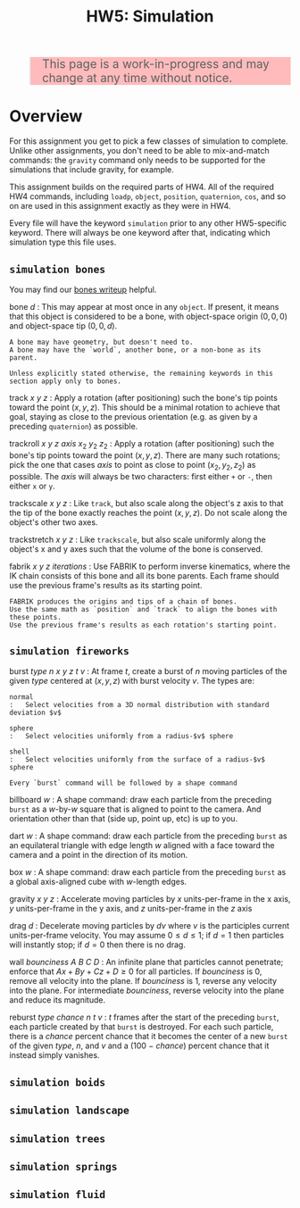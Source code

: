 ﻿---
title: 'HW5: Simulation'
notes:
    - bones
        - track to
            - principle axis via cross product
        - track point to
            - (track pt) (track goal) (track pt)^-1
        - track and scale to
        - track and stretch to
        - FABRIK
        - FABRIK with starter pose
    - fireworks
        - bounce walls
        - reburst
        - time-lapse dynamics
        - keyframe
    - boids
    - landscape
        - square-square
        - diamond-square
        - erosion
        - keyframe
    - tree
        - L-system
        - stochastic
        - pruned
        - light and gravity
    - rope
        - mass-spring
        - tri-diagonal
    - fluid
        - shallow water
        - stam
...

<blockquote style="background-color:#fbb; font-size:150%">This page is a work-in-progress and may change at any time without notice.</blockquote>


# Overview

For this assignment you get to pick a few classes of simulation to complete.
Unlike other assignments, you don't need to be able to mix-and-match commands:
the `gravity` command only needs to be supported for the simulations that include gravity, for example.

This assignment builds on the required parts of HW4.
All of the required HW4 commands, including `loadp`, `object`, `position`, `quaternion`, `cos`, and so on are used in this assignment exactly as they were in HW4.

Every file will have the keyword `simulation` prior to any other HW5-specific keyword.
There will always be one keyword after that, indicating which simulation type this file uses.


## `simulation bones`

You may find our [bones writeup](bones.html) helpful.

bone $d$
:	This may appear at most once in any `object`.
	If present, it means that this object is considered to be a bone,
	with object-space origin $(0,0,0)$ and object-space tip $(0,0,d)$.
	
	A bone may have geometry, but doesn't need to.
	A bone may have the `world`, another bone, or a non-bone as its parent.
	
	Unless explicitly stated otherwise, the remaining keywords in this section apply only to bones.

track $x$ $y$ $z$
:	Apply a rotation (after positioning) such the bone's tip points toward the point $(x,y,z)$.
	This should be a minimal rotation to achieve that goal, staying as close to the previous orientation (e.g. as given by a preceding `quaternion`) as possible.

trackroll $x$ $y$ $z$ *axis* $x_2$ $y_2$ $z_2$
:	Apply a rotation (after positioning) such the bone's tip points toward the point $(x,y,z)$.
	There are many such rotations; pick the one that cases *axis* to point as close to point $(x_2,y_2,z_2)$ as possible.
	The *axis* will always be two characters: first either `+` or `-`, then either `x` or `y`.

trackscale $x$ $y$ $z$
:	Like `track`, but also scale along the object's z axis to that the tip of the bone exactly reaches the point $(x,y,z)$. Do not scale along the object's other two axes.

trackstretch $x$ $y$ $z$
:	Like `trackscale`, but also scale uniformly along the object's x and y axes such that the volume of the bone is conserved.

fabrik $x$ $y$ $z$ *iterations*
:	Use FABRIK to perform inverse kinematics,
	where the IK chain consists of this bone and all its bone parents.
	Each frame should use the previous frame's results as its starting point.
	
	FABRIK produces the origins and tips of a chain of bones.
	Use the same math as `position` and `track` to align the bones with these points.
	Use the previous frame's results as each rotation's starting point.
	
## `simulation fireworks`

burst *type* $n$ $x$ $y$ $z$ $t$ $v$
:	At frame $t$, create a burst of $n$ moving particles of the given *type* centered at $(x,y,z)$ with burst velocity $v$.
	The types are:
	
	normal
	:	Select velocities from a 3D normal distribution with standard deviation $v$
	
	sphere
	:	Select velocities uniformly from a radius-$v$ sphere

	shell
	:	Select velocities uniformly from the surface of a radius-$v$ sphere

	Every `burst` command will be followed by a shape command
	
billboard $w$
:	A shape command: draw each particle from the preceding `burst` as a $w$-by-$w$ square
	that is aligned to point to the camera.
	And orientation other than that (side up, point up, etc) is up to you.

dart $w$
:	A shape command: draw each particle from the preceding `burst` as an equilateral triangle with edge length $w$
	aligned with a face toward the camera
	and a point in the direction of its motion.

box $w$
:	A shape command: draw each particle from the preceding `burst` as a global axis-aligned cube with $w$-length edges.

gravity $x$ $y$ $z$
:	Accelerate moving particles by $x$ units-per-frame in the x axis, $y$ units-per-frame in the y axis, and $z$ units-per-frame in the $z$ axis

drag $d$
:	Decelerate moving particles by $dv$ where $v$ is the participles current units-per-frame velocity.
	You may assume $0 \le d \le 1$;
	if $d = 1$ then particles will instantly stop; if $d = 0$ then there is no drag.

wall *bounciness* $A$ $B$ $C$ $D$
:	An infinite plane that particles cannot penetrate;
	enforce that $Ax + By + Cz + D \ge 0$ for all particles.
	If *bounciness* is 0, remove all velocity into the plane.
	If *bounciness* is 1, reverse any velocity into the plane.
	For intermediate *bounciness*, reverse velocity into the plane and reduce its magnitude.

reburst *type* *chance* $n$ $t$ $v$
:	$t$ frames after the start of the preceding `burst`,
	each particle created by that `burst` is destroyed.
	For each such particle, there is a *chance* percent chance that it becomes the center of a new `burst` of the given *type*, $n$, and $v$
	and a (100 − *chance*) percent chance that it instead simply vanishes.

	
## `simulation boids`

## `simulation landscape`

## `simulation trees`

## `simulation springs`

## `simulation fluid`

<!--

# Required Features

The required part is worth 50%

input *filename*
:	load the given RGBA png file as the current image.

output *filename*
:	save the current image as the given RGBA png file.

monochrome *channel*
:	<span class="floater"><a href="files/hw5monochromeL.png"><img class="demo2 zoom" src="files/hw5monochromeL.png"/></a><br/><a href="files/hw5monochromeL.txt">hw5monochromeL.txt</a></span>
	<span class="floater"><a href="files/hw5monochromeS.png"><img class="demo2 zoom" src="files/hw5monochromeS.png"/></a><br/><a href="files/hw5monochromeS.txt">hw5monochromeS.txt</a></span>
	<span class="floater"><a href="files/hw5monochromeH.png"><img class="demo2 zoom" src="files/hw5monochromeH.png"/></a><br/><a href="files/hw5monochromeH.txt">hw5monochromeH.txt</a></span>
	Replace the red, green, and blue channels of the current image with a copy of the given channel.
	Set every alpha value to 1.
	
	You may assume that *channel* is one of the following eight strings: `red`, `green`, `blue`, `alpha`, `hue`, `saturation`, `value`, `lightness`.
	
	This operator can typically be done in-place, though it also works if you copy the image.

equalize *channel*
:	<span class="floater"><a href="files/hw5equalize.png"><img class="demo2 zoom" src="files/hw5equalize.png"/></a><br/><a href="files/hw5equalize.txt">hw5equalize.txt</a></span>
	Find the minimum and maximum value of the specified channel in the image.
	Then replace every pixels' entry in that channel with $channel\_value - minumum \over maximum - minimum$.

	You may assume that *channel* is one of the following three strings: `red`, `green`, `blue`.
	
	This operator can typically be done in-place, though it also works if you copy the image.

gradient
:	<span class="floater"><a href="files/hw5gradient.png"><img class="demo2 zoom" src="files/hw5gradient.png"/></a><br/><a href="files/hw5gradient.txt">hw5gradient.txt</a></span>
	The Scharr 3-by-3 convolution filter
	$\displaystyle \frac{1}{16}\begin{bmatrix}+3&+10&+3\\0&0&0\\-3&-10&-3\end{bmatrix}$
	will find the $y$-gradient of the image; its rotated version
	$\displaystyle \frac{1}{16}\begin{bmatrix}-3&0&+3\\-10&0&+10\\-3&0&+3\end{bmatrix}$
	will find the $x$-gradient.
	You'll need those gradients for many of the optional parts.
	
	For the required part, 
	set the green channel of the image to the $y$-gradient of the lightness channel
	and both the blue and red channels to the $x$-gradient of the lightness channel.
	
	This operator can typically cannot be done in-place; you'll need to make a copy of the image first.


<hr style="clear:both"/>

# Optional Features


## Pixel-based

All Channels (20%)
:	<span class="floater"><a href="files/hw5equalizeL.png"><img class="demo2 zoom" src="files/hw5equalizeL.png"/></a><br/><a href="files/hw5equalizeL.txt">hw5equalizeL.txt</a></span>
	<span class="floater"><a href="files/hw5equalizeH.png"><img class="demo2 zoom" src="files/hw5equalizeH.png"/></a><br/><a href="files/hw5equalizeH.txt">hw5equalizeH.txt</a></span>
	Extend all operations to work on any of the eight channels.
	
	When setting Hue, Saturation, or Value, assume that the other two of those are held constant.
	When setting Lightness, scale R, G, and B by new lightness &div; old lightness.
	
	Black is a special case for almost all of these; you are welcome to handle initially-black pixels however you wish.

posterize *channel* $n$ (10%)
:	<span class="floater"><a href="files/hw5posterize.png"><img class="demo2 zoom" src="files/hw5posterize.png"/></a><br/><a href="files/hw5posterize.txt">hw5posterize.txt</a></span>
	Clamp the given channel to just $n$ distinct values, $i \over n - 1$ for $i \in \{0, 1, 2, \dots, n-1\}$.
	Move every pixel's value in the given channel to the nearest of those values.
	
	You may assume that $n \ge 2$ and that *channel* is one of the following four strings: `red`, `green`, `blue`, `alpha`.

dither *channel* $n$ (10%; requires `posterize`)
:	<span class="floater"><a href="files/hw5dither.png"><img class="demo2 zoom" src="files/hw5dither.png"/></a><br/><a href="files/hw5dither.txt">hw5dither.txt</a></span>
	Clamp the given channel to just $n$ distinct values, $i \over n - 1$ for $i \in \{0, 1, 2, \dots, n-1\}$.
	For any pixel whose value is between two of the output values, pick one of the two nearest values randomly
	with probability proportional to the nearness to each.
	
	You may make the same assumptions about $N$ and *channel* as you did for `posterize`.

rehue $d_H$ (15%)
:	<span class="floater"><a href="files/hw5rehue.png"><img class="demo2 zoom" src="files/hw5rehue.png"/></a><br/><a href="files/hw5rehue.txt">hw5rehue.txt</a></span>
	Replace every color's old hue $H$ with $H+d_H$, wrapping back into the 0--1 range after the addition.

<hr style="clear:both"/>

## Convolution-based

convolve *channel* $w$ $h$ $n_1$ $n_2$ ... $n_{wh}$ (20%)
:	<span class="floater"><a href="files/hw5convolve.png"><img class="demo2 zoom" src="files/hw5convolve.png"/></a><br/><a href="files/hw5convolve.txt">hw5convolve.txt</a></span>
	Apply the specified convolution filter to the given channel of the current image.
	You may assume that $w$ and $h$ are both odd numbers
	and that the *channel* is one of `red`, `green`, `blue`, or `alpha`.
	The result of the convolution should become the new current image.

blur *channel* $n$ (10%)
:	<span class="floater"><a href="files/hw5blur.png"><img class="demo2 zoom" src="files/hw5blur.png"/></a><br/><a href="files/hw5blur.txt">hw5blur.txt</a></span>
	Convolve the given *channel* in x and in y by a discrete approximation of a Guassian filter with $n$ entries.
	The entries should be normalized binomial coefficients (i.e., the $n$^th^ row of [Pascal's triangle](https://en.wikipedia.org/wiki/Pascal%27s_triangle)
	divided by $2^{n-1}$);
	for example, $n=7$ will give the filter $\frac{1}{64}\begin{bmatrix}1&6&15&20&15&6&1\end{bmatrix}$.
	
	You may assume that $n$ is a positive odd integer and that *channel* is one of the following four strings: `red`, `green`, `blue`, `alpha`.

sharpen *channel* $a$ (10%)
:	<span class="floater"><a href="files/hw5sharpen.png"><img class="demo2 zoom" src="files/hw5sharpen.png"/></a><br/><a href="files/hw5sharpen.txt">hw5sharpen.txt</a></span>
	Sharpen the given *channel* of the image by convolving it with the matrix
	$$\begin{bmatrix}-0.1a&-0.15a&-0.1a\\-0.15a&1+a&-0.15a\\-0.1a&-0.15a&-0.1a\end{bmatrix}$$

	You may assume that *channel* is one of the following three strings: `red`, `green`, `blue`.

edges $min$ $max$ (15%)
:	<span class="floater"><a href="files/hw5edges.png"><img class="demo2 zoom" src="files/hw5edges.png"/></a><br/><a href="files/hw5edges.txt">hw5edges.txt</a></span>
	Compute the $x$ and $y$ gradients of the image in all R, G, and B
	and combine those six values using Euclidean distance (i.e., $\sqrt{G_{r,x}^2 + G_{r,y}^2 + G_{g,x}^2+\dots}$).
	Scale the resulting value so that $min$ becomes 0 and $max$ becomes 1.
	Use $1 -$ that result to set the R, G, and B values of the current image; set A to 1.

<hr style="clear:both"/>

## Non-local

flood $x$ $y$ $\Delta$ $r$ $g$ $b$ $a$ (10%)
:	<span class="floater"><a href="files/hw5flood.png"><img class="demo2 zoom" src="files/hw5flood.png"/></a><br/><a href="files/hw5flood.txt">hw5flood.txt</a></span>
	Flood fill the image, starting with the pixel at coordinate $x$, $y$,
	with the color $(r, g, b, a)$.
	Fill any pixel that is four-connected to another filled pixel and is within $\Delta$ (which will be between 0 and 1) of the original pixel at coordinate $x$, $y$ in all four of the RGBA channels.
	
	You may assume the initial color at $(x,y) \ne (r,g,b,a)$ 

carve narrow *and* carve short (30%)
:	<span class="floater"><a href="files/hw5carve.png"><img class="demo2 zoom" src="files/hw5carve.png"/></a><br/><a href="files/hw5carve.txt">hw5carve.txt</a></span>
	Use [seam carving](https://www.cs.virginia.edu/tychonievich/4810/F2016/notes.php?date=20161103) to make the image one pixel `narrow`er in width or `short`er in height.
	Use gradient magnitude as a proxy for visual interest.
	In case of a tie (two or more seams of equally low total interest), pick one arbitrarily.
	
	To find the gradient magnitude,
	compute the $x$ and $y$ gradients of the image in all R, G, and B
	and combine those six values using Euclidean distance (i.e., $\sqrt{G_{r,x}^2 + G_{r,y}^2 + G_{g,x}^2+\dots}$).
	
path $x_1$ $y_1$ $x_2$ $y_2$ $r$ $g$ $b$ (30%)
:	<span class="floater"><a href="files/hw5path.png"><img class="demo2 zoom" src="files/hw5path.png"/></a><br/><a href="files/hw5path.txt">hw5path.txt</a></span>
	Use a shortest-path algorithm to connect the two input pixels $(x_1, y_1)$ and $(x_2, y_2)$.
	Fill the input pixels, and all pixels on the path between them, with the color $(r, g, b, 1)$.
	
	Each pixel has eight neighbors.
	The "distance" to a neighbor is Euclidean distance (1 for 4-connect neighbors, $\sqrt{2}$ for diagonal neighbors)
	times the "flatness" of the neighbor being entered (there are various ways to compute that; we'll use $1 \over \mathrm{gradient\;magnitude} + 0.1$).

	To find the gradient magnitude,
	compute the $x$ and $y$ gradients of the image in all R, G, and B
	and combine those six values using Euclidean distance (i.e., $\sqrt{G_{r,x}^2 + G_{r,y}^2 + G_{g,x}^2 + \dots}$).

advect *chan* $d$ (20%)
:	<span class="floater"><a href="files/hw5advect.png"><img class="demo2 zoom" src="files/hw5advect.png"/></a><br/><a href="files/hw5advect.txt">hw5advect.txt</a></span>
	Use back-advection to move colors around the image.
	The new color of pixel $(x, y)$ should be computed 
	as the color of the image at $(x + g_x d, y + g_y d)$
	where $(g_x, g_y)$ is the gradient of the *chan* channel of the image at $(x, y)$.
	
	When sampling a pixel at location $(x,y)$ with non-integer coordinates, 
	use a weighted average of the pixels at 
	$(\lfloor x\rfloor, \lfloor y\rfloor)$,
	$(\lceil x\rceil, \lfloor y\rfloor)$,
	$(\lfloor x\rfloor, \lceil y\rceil)$, and
	$(\lceil x\rceil, \lceil y\rceil)$.
	
<hr style="clear:both"/>
-->
